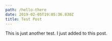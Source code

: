 ```yaml
---
path: /hello-there
date: 2019-02-05T19:05:36.830Z
title: Test Post
---
```

This is just another test. I just added to this post.

